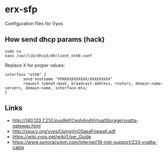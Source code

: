# erx-sfp
Configuration files for Vyos

## How send dhcp params (hack)

```
sudo su
nano /var/lib/dhcp3/dhclient_eth0.conf
```
Replace X for proper values:
```
interface "eth0" {
        send hostname "VFHXXXXXXXXXX/XXXXXXXXX"
        request subnet-mask, broadcast-address, routers, domain-name-servers, domain-name, interface-mtu;
}
```

## Links
- http://140.120.7.21/LinuxRef/CephAndVirtualStorage/vyatta-gateway.html
- http://soucy.org/vyos/UsingVyOSasaFirewall.pdf
- https://wiki.vyos.net/wiki/User_Guide
- https://www.sonoracomm.com/internet/19-inet-support/233-vyatta-cable
